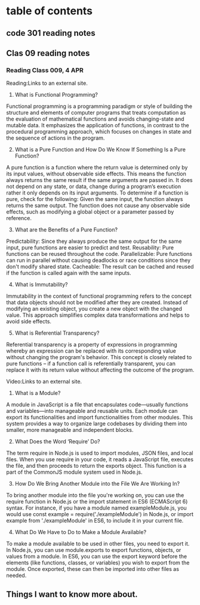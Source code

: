 # table of contents
## code 301 reading notes
## Clas 09 reading notes
### Reading Class 009, 4 APR

Reading:Links to an external site.
1. What is Functional Programming?

Functional programming is a programming paradigm or style of building the structure and elements of computer programs that treats computation as the evaluation of mathematical functions and avoids changing-state and mutable data. It emphasizes the application of functions, in contrast to the procedural programming approach, which focuses on changes in state and the sequence of actions in the program.

2. What is a Pure Function and How Do We Know If Something Is a Pure Function?

A pure function is a function where the return value is determined only by its input values, without observable side effects. This means the function always returns the same result if the same arguments are passed in. It does not depend on any state, or data, change during a program’s execution rather it only depends on its input arguments.
To determine if a function is pure, check for the following:
Given the same input, the function always returns the same output.
The function does not cause any observable side effects, such as modifying a global object or a parameter passed by reference.

3. What are the Benefits of a Pure Function?

Predictability: Since they always produce the same output for the same input, pure functions are easier to predict and test.
Reusability: Pure functions can be reused throughout the code.
Parallelizable: Pure functions can run in parallel without causing deadlocks or race conditions since they don't modify shared state.
Cacheable: The result can be cached and reused if the function is called again with the same inputs.

4. What is Immutability?

Immutability in the context of functional programming refers to the concept that data objects should not be modified after they are created. Instead of modifying an existing object, you create a new object with the changed value. This approach simplifies complex data transformations and helps to avoid side effects.

5. What is Referential Transparency?

Referential transparency is a property of expressions in programming whereby an expression can be replaced with its corresponding value without changing the program's behavior. This concept is closely related to pure functions – if a function call is referentially transparent, you can replace it with its return value without affecting the outcome of the program.


 

Video:Links to an external site.
1. What is a Module?

A module in JavaScript is a file that encapsulates code—usually functions and variables—into manageable and reusable units. Each module can export its functionalities and import functionalities from other modules. This system provides a way to organize large codebases by dividing them into smaller, more manageable and independent blocks.

2. What Does the Word ‘Require’ Do?

The term require in Node.js is used to import modules, JSON files, and local files. When you use require in your code, it reads a JavaScript file, executes the file, and then proceeds to return the exports object. This function is a part of the CommonJS module system used in Node.js.

3. How Do We Bring Another Module into the File We Are Working In?

To bring another module into the file you're working on, you can use the require function in Node.js or the import statement in ES6 (ECMAScript 6) syntax. For instance, if you have a module named exampleModule.js, you would use const example = require('./exampleModule') in Node.js, or import example from './exampleModule' in ES6, to include it in your current file.

4. What Do We Have to Do to Make a Module Available?

To make a module available to be used in other files, you need to export it. In Node.js, you can use module.exports to export functions, objects, or values from a module. In ES6, you can use the export keyword before the elements (like functions, classes, or variables) you wish to export from the module. Once exported, these can then be imported into other files as needed.

## Things I want to know more about.